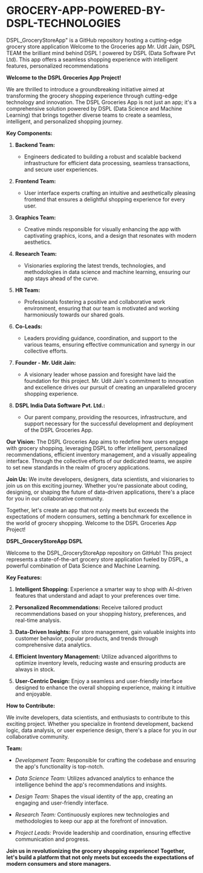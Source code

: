 # GROCERY-APP-POWERED-BY-DSPL-TECHNOLOGIES
DSPL_GroceryStoreApp" is a GitHub repository hosting a cutting-edge grocery store application Welcome to the Groceries app  Mr. Udit Jain, DSPL TEAM the brilliant mind behind DSPL ! powered by DSPL (Data Software Pvt Ltd). This app offers a seamless shopping experience with intelligent features, personalized recommendations


**Welcome to the DSPL Groceries App Project!**

We are thrilled to introduce a groundbreaking initiative aimed at transforming the grocery shopping experience through cutting-edge technology and innovation. The DSPL Groceries App is not just an app; it's a comprehensive solution powered by DSPL (Data Science and Machine Learning) that brings together diverse teams to create a seamless, intelligent, and personalized shopping journey.

**Key Components:**

1. **Backend Team:**
   - Engineers dedicated to building a robust and scalable backend infrastructure for efficient data processing, seamless transactions, and secure user experiences.

2. **Frontend Team:**
   - User interface experts crafting an intuitive and aesthetically pleasing frontend that ensures a delightful shopping experience for every user.

3. **Graphics Team:**
   - Creative minds responsible for visually enhancing the app with captivating graphics, icons, and a design that resonates with modern aesthetics.

4. **Research Team:**
   - Visionaries exploring the latest trends, technologies, and methodologies in data science and machine learning, ensuring our app stays ahead of the curve.

5. **HR Team:**
   - Professionals fostering a positive and collaborative work environment, ensuring that our team is motivated and working harmoniously towards our shared goals.

6. **Co-Leads:**
   - Leaders providing guidance, coordination, and support to the various teams, ensuring effective communication and synergy in our collective efforts.

7. **Founder - Mr. Udit Jain:**
   - A visionary leader whose passion and foresight have laid the foundation for this project. Mr. Udit Jain's commitment to innovation and excellence drives our pursuit of creating an unparalleled grocery shopping experience.

8. **DSPL India Data Software Pvt. Ltd.:**
   - Our parent company, providing the resources, infrastructure, and support necessary for the successful development and deployment of the DSPL Groceries App.

**Our Vision:**
The DSPL Groceries App aims to redefine how users engage with grocery shopping, leveraging DSPL to offer intelligent, personalized recommendations, efficient inventory management, and a visually appealing interface. Through the collective efforts of our dedicated teams, we aspire to set new standards in the realm of grocery applications.

**Join Us:**
We invite developers, designers, data scientists, and visionaries to join us on this exciting journey. Whether you're passionate about coding, designing, or shaping the future of data-driven applications, there's a place for you in our collaborative community.

Together, let's create an app that not only meets but exceeds the expectations of modern consumers, setting a benchmark for excellence in the world of grocery shopping. Welcome to the DSPL Groceries App Project!




**DSPL_GroceryStoreApp DSPL**

Welcome to the DSPL_GroceryStoreApp repository on GitHub! This project represents a state-of-the-art grocery store application fueled by DSPL, a powerful combination of Data Science and Machine Learning.

**Key Features:**

1. **Intelligent Shopping:** Experience a smarter way to shop with AI-driven features that understand and adapt to your preferences over time.

2. **Personalized Recommendations:** Receive tailored product recommendations based on your shopping history, preferences, and real-time analysis.

3. **Data-Driven Insights:** For store management, gain valuable insights into customer behavior, popular products, and trends through comprehensive data analytics.

4. **Efficient Inventory Management:** Utilize advanced algorithms to optimize inventory levels, reducing waste and ensuring products are always in stock.

5. **User-Centric Design:** Enjoy a seamless and user-friendly interface designed to enhance the overall shopping experience, making it intuitive and enjoyable.

**How to Contribute:**

We invite developers, data scientists, and enthusiasts to contribute to this exciting project. Whether you specialize in frontend development, backend logic, data analysis, or user experience design, there's a place for you in our collaborative community.

**Team:**

- *Development Team:* Responsible for crafting the codebase and ensuring the app's functionality is top-notch.

- *Data Science Team:* Utilizes advanced analytics to enhance the intelligence behind the app's recommendations and insights.

- *Design Team:* Shapes the visual identity of the app, creating an engaging and user-friendly interface.

- *Research Team:* Continuously explores new technologies and methodologies to keep our app at the forefront of innovation.

- *Project Leads:* Provide leadership and coordination, ensuring effective communication and progress.

**Join us in revolutionizing the grocery shopping experience! Together, let's build a platform that not only meets but exceeds the expectations of modern consumers and store managers.**
